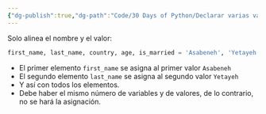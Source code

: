 ```yaml
---
{"dg-publish":true,"dg-path":"Code/30 Days of Python/Declarar varias variables en una sola linea en Python.md","permalink":"/code/30-days-of-python/declarar-varias-variables-en-una-sola-linea-en-python/","created":"2024-05-29T17:59","updated":"2024-05-29T17:59"}
---
```


Solo alinea el nombre y el valor:
```py
first_name, last_name, country, age, is_married = 'Asabeneh', 'Yetayeh', 'Helsink', 250, True
```
- El primer elemento `first_name` se asigna al primer valor `Asabeneh`
- El segundo elemento `last_name` se asigna al segundo valor `Yetayeh`
- Y así con todos los elementos.
- Debe haber el mismo número de variables y de valores, de lo contrario, no se hará la asignación.